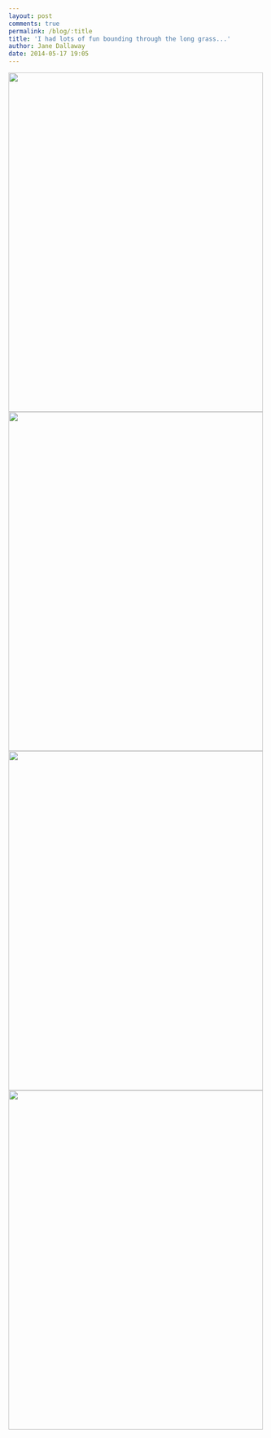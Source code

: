 ```yaml
---
layout: post
comments: true
permalink: /blog/:title
title: 'I had lots of fun bounding through the long grass...'
author: Jane Dallaway
date: 2014-05-17 19:05
---
```


<div><a href="http://static.skitters.dallaway.com/tp_IMG_20140517_150020.jpg"><img src="http://static.skitters.dallaway.com/tp_thumb_IMG_20140517_150020.jpg" width="500" height="667"/></a></div><div><a href="http://static.skitters.dallaway.com/tp_IMG_20140517_150019.jpg"><img src="http://static.skitters.dallaway.com/tp_thumb_IMG_20140517_150019.jpg" width="500" height="667"/></a></div><div><a href="http://static.skitters.dallaway.com/tp_IMG_20140517_150015.jpg"><img src="http://static.skitters.dallaway.com/tp_thumb_IMG_20140517_150015.jpg" width="500" height="667"/></a></div><div><a href="http://static.skitters.dallaway.com/tp_IMG_20140517_150001.jpg"><img src="http://static.skitters.dallaway.com/tp_thumb_IMG_20140517_150001.jpg" width="500" height="667"/></a></div>


     
      
